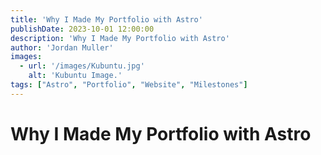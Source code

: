 ```yaml
---
title: 'Why I Made My Portfolio with Astro'
publishDate: 2023-10-01 12:00:00
description: 'Why I Made My Portfolio with Astro'
author: 'Jordan Muller'
images:
  - url: '/images/Kubuntu.jpg'
    alt: 'Kubuntu Image.'
tags: ["Astro", "Portfolio", "Website", "Milestones"]
---
```

# Why I Made My Portfolio with Astro